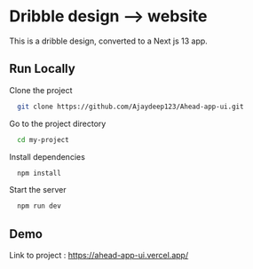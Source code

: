 
# Dribble design --> website

This is a dribble design, converted to a Next js 13 app.
## Run Locally

Clone the project

```bash
  git clone https://github.com/Ajaydeep123/Ahead-app-ui.git
```

Go to the project directory

```bash
  cd my-project
```

Install dependencies

```bash
  npm install
```

Start the server

```bash
  npm run dev
```


## Demo

Link to project : https://ahead-app-ui.vercel.app/

